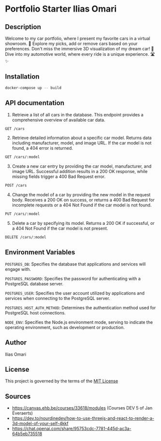 # Portfolio Starter Ilias Omari

## Description

Welcome to my car portfolio, where I present my favorite cars in a virtual showroom. 🚗 Explore my picks, add or remove cars based on your preferences. Don't miss the immersive 3D visualization of my dream car! 🌟 Dive into my automotive world, where every ride is a unique experience. 🛣️✨

## Installation

```bash
docker-compose up -- build
```

## API documentation

1. Retrieve a list of all cars in the database. This endpoint provides a comprehensive overview of available car data.

```bash
GET /cars
```

2. Retrieve detailed information about a specific car model. Returns data including manufacturer, model, and image URL. If the car model is not found, a 404 error is returned.

```bash
GET /cars/:model
```

3. Create a new car entry by providing the car model, manufacturer, and image URL. Successful addition results in a 200 OK response, while missing fields trigger a 400 Bad Request error.

```bash
POST /cars
```

4. Change the model of a car by providing the new model in the request body. Receives a 200 OK on success, or returns a 400 Bad Request for incomplete requests or a 404 Not Found if the car model is not found.

```bash
PUT /cars/:model
```

5. Delete a car by specifying its model. Returns a 200 OK if successful, or a 404 Not Found if the car model is not present.

```bash
DELETE /cars/:model
```

## Environment Variables

`POSTGRES_DB`: Specifies the database that applications and services will engage with.

`POSTGRES_PASSWORD`: Specifies the password for authenticating with a PostgreSQL database server.

`POSTGRES_USER`: Specifies the user account utilized by applications and services when connecting to the PostgreSQL server.

`POSTGRES_HOST_AUTH_METHOD`: Determines the authentication method used for PostgreSQL host connections.

`NODE_ENV`: Specifies the Node.js environment mode, serving to indicate the operating environment, such as development or production.

## Author

Ilias Omari

## License

This project is governed by the terms of the [MIT License](License.md)

## Sources

- https://canvas.ehb.be/courses/33618/modules (Courses DEV 5 of Jan Everaerts)
- https://dev.to/nourdinedev/how-to-use-threejs-and-react-to-render-a-3d-model-of-your-self-4kkf
- https://chat.openai.com/share/95753cdc-7781-445d-ac3a-64b5eb735518
